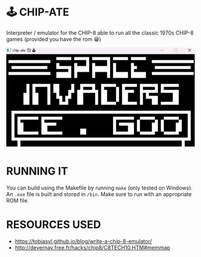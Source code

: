 # 🕹 CHIP-ATE
Interpreter / emulator for the CHIP-8 able to run all the classic 1970s CHIP-8 games (provided you have the rom 😁)

<img src="./INVADERS.png" width="600">

# RUNNING IT
You can build using the Makefile by running `make` (only tested on Windows). An `.exe` file is built and stored in `/bin`. Make sure to run with an appropriate ROM file.

# RESOURCES USED
- https://tobiasvl.github.io/blog/write-a-chip-8-emulator/
- http://devernay.free.fr/hacks/chip8/C8TECH10.HTM#memmap
